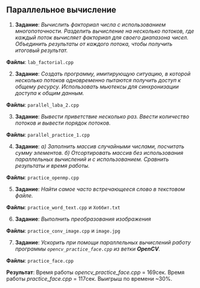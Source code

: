 ## Параллельное вычисление
1) **Задание**: *Вычислить факториал числа с использованием многопоточности. Разделить вычисление на несколько потоков, где каждый поток вычисляет факториал для своего диапазона чисел. Объединить результаты от каждого потока, чтобы получить итоговый результат.*

**Файлы**: ```lab_factorial.cpp```

2) **Задание**: *Создать программу, имитирующую ситуацию, в которой несколько потоков одновременно пытаются получить доступ к общему ресурсу. Использовать мьютексы для синхронизации доступа к общим данным.*

**Файлы**: ```parallel_laba_2.cpp```

3) **Задание**: *Вывести приветствие несколько раз. Ввести количество потоков и вывести порядок потоков.*

**Файлы**: ```parallel_practice_1.cpp```

4) **Задание**: *а) Заполнить массив случайными числами, посчитать сумму элементов. б) Отсортировать массив без использования параллельных вычислений и с использованием. Сравнить результаты и время работы.*

**Файлы**: ```practice_openmp.cpp```

5) **Задание**: *Найти самое часто встречающееся слово в текстовом файле.*

**Файлы**: ```practice_word_text.cpp``` и ```Хоббит.txt```

6) **Задание**: *Выполнить преобразования изображения*

**Файлы**: ```practice_conv_image.cpp``` и ```image.jpg```

7) **Задание**: *Ускорить при помощи параллельных вычислений работу программы ```opencv_practice_face.cpp``` из ветки **OpenCV**.*

**Файлы**: ```practice_face.cpp```

**Результат**: Время работы *opencv_practice_face.cpp* = 169сек. Время работы *practice_face.cpp* = 117сек. Выигрыш по времени ~30%.
